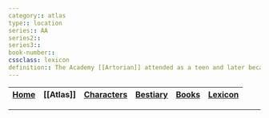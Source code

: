 ```yaml
---
category:: atlas
type:: location
series:: AA
series2::
series3::
book-number::
cssclass: lexicon
definition:: The Academy [[Artorian]] attended as a teen and later became headmaster of.
---
```



| [Home](obsidian://open?file=CAL-Wiki&file=Home) |[[Atlas]] | [Characters](obsidian://open?link=CAL-Wiki&file=Characters%2FCharacters) | [Bestiary](obsidian://open?file=CAL-Wiki&file=Bestiary%2FBestiary) | [Books](obsidian://open?file=CAL-Wiki&file=Books%2FBooks) | [Lexicon](obsidian://open?file=CAL-Wiki&file=Lexicon%2FLexicon) |
| -----------------|------------------------------ | -------------- | ------------------------------------------------------------------ | --------------------------------------------------------- | --------------------------------------------------------------- |

---
#